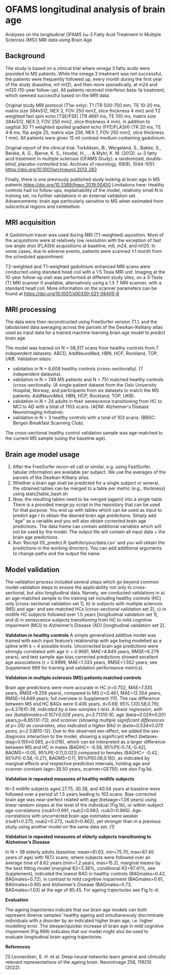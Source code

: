 # OFAMS longitudinal analysis of brain age
Analyses on the longitudinal OFAMS (ω-3 Fatty Acid Treatment in Multiple Sclerosis (MS)) MRI data using Brain Age

## Background
The study is based on a clinical trial where omega 3 fatty acids were provided to MS patients. While the omega 3 treatment was not successful, the patients were frequently followed up, every month during the first year of the study (baseline, m1-m12), and then more sporadically, at m24 and m120 (10-year follow-up). All patients received  interferon beta-1a treatment, which seemed successful based on the MRI data.

Original study MRI protocol (T1w-only):
T1 (TR 500-750 mm, TE 10-20 ms, matrix size 384x512, NEX 2, FOV 250 mm2, slice thickness 4 mm) and T2 weighted fast spin echo (TSE/FSE) (TR 4661 ms, TE 100 ms, matrix size 384x512, NEX 3, FOV 250 mm2, slice thickness 4 mm), in addition to sagittal 3D T1 weighted spoiled gradient echo (FFE/FLASH) (TR 20 ms, TE 4·6 ms, flip angle 25, matrix size 256, NEX 1, FOV 250 mm2, slice thickness 1 mm). All patients were given 15 ml contrast medium containing gadolinium.

Original report of the clinical trial: 
Torkildsen, Ø., Wergeland, S., Bakke, S., Beiske, A. G., Bjerve, K. S., Hovdal, H., ... & Myhr, K. M. (2012). ω-3 fatty acid treatment in multiple sclerosis (OFAMS Study): a randomized, double-blind, placebo-controlled trial. Archives of neurology, 69(8), 1044-1051. https://doi.org/10.1001/archneurol.2012.283

Finally, there is one previously published study looking at brain age in MS patients https://doi.org/10.3389/fneur.2019.00450
Limitations here: Healthy controls had no follow-ups, explainability of the model, relatively small N in training set, no further validations in an external validation set.
Advancements: brain age particularly sensitive to MS when estimated from subcortical regions and cerebellum.

## MRI acquisition 
A Gadolinium tracer was used during MRI (T1-weighted) aquisition. Most of the acquisitions were at relatively low resolution with the exception of fast low angle shot (FLASH) acquisitions at baseline, m6, m24, and m120. In some cases, due to adverse events, patients were scanned ±1 month from the scheduled appointment.

T2-weighted and T1-weighted gadolinium enhanced MRI scans were conducted using standard head coil with a 1·5 Tesla MRI unit. Imaging at the 10-year follow-up visit was performed at
different study sites, on a 3-Tesla (T) MRI scanner if available, alternatively using a 1.5 T MRI scanner, with a standard head coil. More information on the scanner parameters can be found at https://doi.org/10.1007/s00330-021-08405-8

## MRI processing
The data were then reconstructed using FreeSurfer version 7.1.1, and the tabularised data averaging across the parcels of the Desikan-Kelliany atlas used as input data for a trained machine learning brain age model to predict brain age.

The model was trained on N = 58,317 scans from healthy controls from 7 independent datasets: ABCD, AddNeuroMed, HBN, HCP, Rockland, TOP, UKB.
Validation steps:
- validation in N = 6,608 healthy controls (cross-sectionally). (7 independent datasets).
- validation in N = 748 MS patients and N = 751 matched healthy controls (cross-sectionally. (A single patient dataset from the Oslo University Hospital, Norway, and participants from six datasets to match the MS patients: AddNeuroMed, HBN, HCP, Rockland, TOP, UKB).
- validation in N = 24 adults in their senescence transitioning from HC to MCI to AD with a total of 1103 scans. (ADNI: Alzheimer's Disease Neuroimaging Initiative).
- validation in N = 3 healthy controls with a total of 103 scans. (BBSC: Bergen Breakfast Scanning Club).

The cross-sectional healthy control validation sample was age-matched to the current MS sample (using the baseline age).

## Brain age model usage
1. After the FreeSurfer recon-all call or similar, e.g. using FastSurfer, tabular information are available per subject. We use the averages of the parcels of the Desikan-Killiany atlas.
2. Whether a brain age shall be predicted for a single subject or several, the obtained tables can be merged to a table per metric (e.g., thickness) using stats2table_bash.sh
3. Now, the resulting tables need to be merged (again!) into a single table. There is a provided merge.py script in the repository that can be used for that purpose. You end up with tables which can be used as input to predict age / to obtain the desired brain age predictions. Simply add "age" as a variable and you will also obtain corrected brain age predictions. The data frame can contain additional variables which will not be used by the model. The output file will contain all input data + the brain age predictions.
4. Run 'Rscript 05_predict.R /path/to/your/data.csv' and you will obtain the predictions in the working directory. You can add additional arguments to change paths and the output file name.

## Model validation
The validation process included several steps which go beyond common model validation steps to ensure the applicability not only to cross-sectional, but also longitudinal data. Namely, we conducted validations in a) an age-matched sample to the training set including healthy controls (HC) only [cross-sectional validation set 1], b) in subjects with multiple sclerosis (MS) and age- and sex-matched HCs [cross-sectional validation set 2], c) in midlife HC subjects followed over 1.5 years [longitudinal validation set 1], and d) in senescence subjects transitioning from HC to mild cognitive impairment (MCI) to Alzheimer’s Disease (AD) [longitudinal validation set 2].

**Validation in healthy controls**
A simple generalized additive model was trained with each input feature’s relationship with age being modelled as a spline with k = 4 possible knots. Uncorrected brain age predictions were strongly correlated with age (r = 0.9681, MAE=4.849 years, RMSE=6.279 years), and test sample age bias corrected predictions showed excellent age associations (r = 0.9999, MAE=1.333 years, RMSE=1.552 years; see Supplement 999 for training and validation performance metrics).

**Validation in multiple sclerosis (MS) patients matched controls**

Brain age predictions were more accurate in HC (r=0.702, MAE=7.335 years, RMSE=9.259 years), compared to MS (r=0.461, MAE=12.554 years, RMSE=14.649 years; full overview in Supplement 111). The raw difference between MS and HC BAGs were 0.406 years, d=0.69, 95% CI[0.58,0.79], p=4.278*10-38, indicated by a two-samples t-test. A linear regression, with sex (betafemales=0.157±0.028 years, p=3.713*10-8), age (beta=0.029±0.001 years,p=6.851*10-73), and scanner (showing multiple significant differences at p<.05) as covariates, also indicated a higher BAG in (beta=0.534±0.075 years, p=2.536*10-12). Due to the observed sex-effect, we added the sex-diagnosis interaction to the model, showing a significant effect (betasex-diag=0.155±0.065, p=0.016), which can be interpreted as a larger difference between MS and HC in males (BAGHC= -0.58, 95%PI[-0.74,-0.42], BAGMS=-0.05, 95%PI[-0.11,0.02]) compared to females (BAGHC= -0.42, 95%PI[-0.58,-0.27], BAGMS=0.11, 95%PI[0.06,0.16]), as indicated by marginal effects and respective prediction intervals, holding age and scanner constant (age=38.50 years, scanner=GE750; see also Fig.1a).

**Validation in repeated measures of healthy midlife subjects**

N=3 midlife subjects aged 27.75, 30.38, and 40.54 years at baseline were followed over a period of 1.5 years leading to 103 scans. Bias-corrected brain age was near-perfect related with age (betaage=1.06 years) using linear random slopes at the level of the individual (Fig.1b), or within-subject age-correlations (rsub1=0.991, rsub2=0.983, rsub3=0.965). Age-correlations with uncorrected brain age estimates were weaker (rsub1=0.275, rsub2=0.272, rsub3=0.462), yet stronger than in a previous study using another model on the same data set. [1]

 
**Validation in repeated measures of elderly subjects transitioning to Alzheimer’s Disease**

In N = 38 elderly adults (baseline: mean=81.63, min=75.70, max=87.40 years of age) with 1872 scans, where subjects were followed over an average time of 8.62 years (min=1.2 years, max=15.2), marginal means by the best fitting model (marginal R2=3.36%, conditional R2=97.41%, see Supplement), indicated the lowest BAG in healthy controls (BAGmales=0.42, BAGmales=0.72), in contrast to mild cognitive impairment (BAGmales=0.61, BAGmales=0.90) and Alzheimer’s Disease (BAGmales=0.73, BAGmales=1.03) at the age of 85.45. For ageing trajectories see Fig.1c-d. 

 

**Evaluation**

The ageing trajectories indicate that our brain age models can both represent diverse samples’ healthy ageing and simultaneously discriminate individuals with a disorder by an indicated higher brain age, i.e. higher modelling error. The steeper/quicker increase of brain age in mild cognitive impairment (Fig.999) indicates that our model might also be used to evaluate longitudinal brain ageing trajectories.

 
**References**

[1]	Leonardsen, E. H. et al. Deep neural networks learn general and clinically relevant representations of the ageing brain. NeuroImage 256, 119210 (2022).


